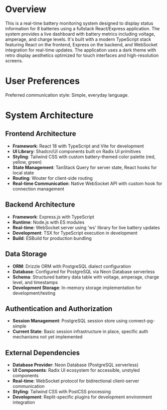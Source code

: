 # Overview

This is a real-time battery monitoring system designed to display status information for 8 batteries using a fullstack React/Express application. The system provides a live dashboard with battery metrics including voltage, amperage, and charge levels. It's built with a modern TypeScript stack featuring React on the frontend, Express on the backend, and WebSocket integration for real-time updates. The application uses a dark theme with retro display aesthetics optimized for touch interfaces and high-resolution screens.

# User Preferences

Preferred communication style: Simple, everyday language.

# System Architecture

## Frontend Architecture
- **Framework**: React 18 with TypeScript and Vite for development
- **UI Library**: Shadcn/UI components built on Radix UI primitives
- **Styling**: Tailwind CSS with custom battery-themed color palette (red, yellow, green)
- **State Management**: TanStack Query for server state, React hooks for local state
- **Routing**: Wouter for client-side routing
- **Real-time Communication**: Native WebSocket API with custom hook for connection management

## Backend Architecture
- **Framework**: Express.js with TypeScript
- **Runtime**: Node.js with ES modules
- **Real-time**: WebSocket server using 'ws' library for live battery updates
- **Development**: TSX for TypeScript execution in development
- **Build**: ESBuild for production bundling

## Data Storage
- **ORM**: Drizzle ORM with PostgreSQL dialect configuration
- **Database**: Configured for PostgreSQL via Neon Database serverless
- **Schema**: Structured battery data table with voltage, amperage, charge level, and timestamps
- **Development Storage**: In-memory storage implementation for development/testing

## Authentication and Authorization
- **Session Management**: PostgreSQL session store using connect-pg-simple
- **Current State**: Basic session infrastructure in place, specific auth mechanisms not yet implemented

## External Dependencies
- **Database Provider**: Neon Database (PostgreSQL serverless)
- **UI Components**: Radix UI ecosystem for accessible, unstyled components
- **Real-time**: WebSocket protocol for bidirectional client-server communication
- **Styling**: Tailwind CSS with PostCSS processing
- **Development**: Replit-specific plugins for development environment integration